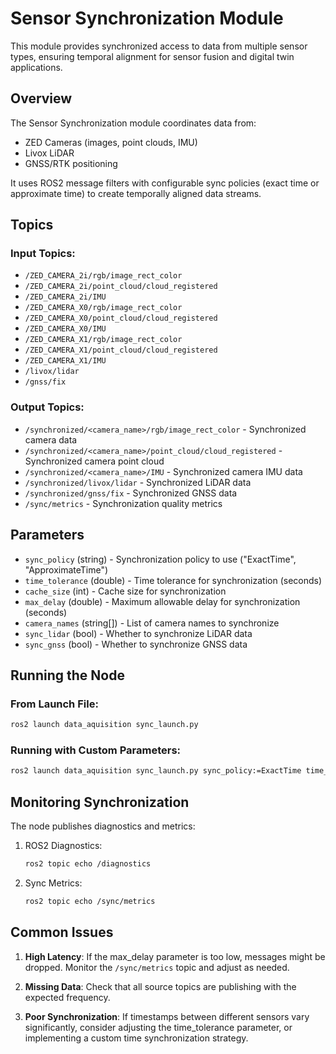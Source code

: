 # Sensor Synchronization Module

This module provides synchronized access to data from multiple sensor types, ensuring temporal alignment for sensor fusion and digital twin applications.

## Overview

The Sensor Synchronization module coordinates data from:
- ZED Cameras (images, point clouds, IMU)
- Livox LiDAR
- GNSS/RTK positioning

It uses ROS2 message filters with configurable sync policies (exact time or approximate time) to create temporally aligned data streams.

## Topics

### Input Topics:
- `/ZED_CAMERA_2i/rgb/image_rect_color`
- `/ZED_CAMERA_2i/point_cloud/cloud_registered`
- `/ZED_CAMERA_2i/IMU`
- `/ZED_CAMERA_X0/rgb/image_rect_color`
- `/ZED_CAMERA_X0/point_cloud/cloud_registered`
- `/ZED_CAMERA_X0/IMU`
- `/ZED_CAMERA_X1/rgb/image_rect_color`
- `/ZED_CAMERA_X1/point_cloud/cloud_registered`
- `/ZED_CAMERA_X1/IMU`
- `/livox/lidar`
- `/gnss/fix`

### Output Topics:
- `/synchronized/<camera_name>/rgb/image_rect_color` - Synchronized camera data
- `/synchronized/<camera_name>/point_cloud/cloud_registered` - Synchronized camera point cloud 
- `/synchronized/<camera_name>/IMU` - Synchronized camera IMU data
- `/synchronized/livox/lidar` - Synchronized LiDAR data
- `/synchronized/gnss/fix` - Synchronized GNSS data
- `/sync/metrics` - Synchronization quality metrics

## Parameters

- `sync_policy` (string) - Synchronization policy to use ("ExactTime", "ApproximateTime")
- `time_tolerance` (double) - Time tolerance for synchronization (seconds)
- `cache_size` (int) - Cache size for synchronization
- `max_delay` (double) - Maximum allowable delay for synchronization (seconds)
- `camera_names` (string[]) - List of camera names to synchronize
- `sync_lidar` (bool) - Whether to synchronize LiDAR data
- `sync_gnss` (bool) - Whether to synchronize GNSS data

## Running the Node

### From Launch File:
```bash
ros2 launch data_aquisition sync_launch.py
```

### Running with Custom Parameters:
```bash
ros2 launch data_aquisition sync_launch.py sync_policy:=ExactTime time_tolerance:=0.01
```

## Monitoring Synchronization

The node publishes diagnostics and metrics:

1. ROS2 Diagnostics:
   ```bash
   ros2 topic echo /diagnostics
   ```

2. Sync Metrics:
   ```bash
   ros2 topic echo /sync/metrics
   ```

## Common Issues

1. **High Latency**: If the max_delay parameter is too low, messages might be dropped. Monitor the `/sync/metrics` topic and adjust as needed.

2. **Missing Data**: Check that all source topics are publishing with the expected frequency.

3. **Poor Synchronization**: If timestamps between different sensors vary significantly, consider adjusting the time_tolerance parameter, or implementing a custom time synchronization strategy.